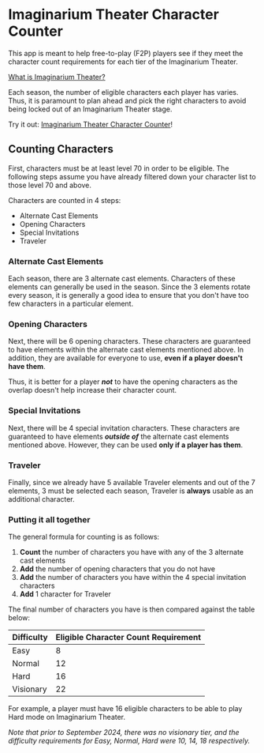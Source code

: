 # Imaginarium Theater Character Counter
This app is meant to help free-to-play (F2P) players see if they meet the character count requirements for each tier of the Imaginarium Theater.

[What is Imaginarium Theater?](https://genshin-impact.fandom.com/wiki/Imaginarium_Theater)

Each season, the number of eligible characters each player has varies. Thus, it is paramount to plan ahead and pick the right characters to avoid being locked out of an Imaginarium Theater stage.

Try it out: [Imaginarium Theater Character Counter](https://kaizersaber.github.io/imaginarium_theater/)!

## Counting Characters

First, characters must be at least level 70 in order to be eligible. The following steps assume you have already filtered down your character list to those level 70 and above.

Characters are counted in 4 steps:
- Alternate Cast Elements
- Opening Characters
- Special Invitations
- Traveler

### Alternate Cast Elements
Each season, there are 3 alternate cast elements. Characters of these elements can generally be used in the season. Since the 3 elements rotate every season, it is generally a good idea to ensure that you don't have too few characters in a particular element.

### Opening Characters
Next, there will be 6 opening characters. These characters are guaranteed to have elements within the alternate cast elements mentioned above. In addition, they are available for everyone to use, **even if a player doesn't have them**.

Thus, it is better for a player _**not**_ to have the opening characters as the overlap doesn't help increase their character count.

### Special Invitations
Next, there will be 4 special invitation characters. These characters are guaranteed to have elements _**outside of**_ the alternate cast elements mentioned above. However, they can be used **only if a player has them**.

### Traveler
Finally, since we already have 5 available Traveler elements and out of the 7 elements, 3 must be selected each season, Traveler is **always** usable as an additional character.

### Putting it all together

The general formula for counting is as follows:
1. **Count** the number of characters you have with any of the 3 alternate cast elements
2. **Add** the number of opening characters that you do not have
3. **Add** the number of characters you have within the 4 special invitation characters
4. **Add** 1 character for Traveler

The final number of characters you have is then compared against the table below:

| Difficulty | Eligible Character Count Requirement |
| --- | --- |
| Easy | 8 |
| Normal | 12 |
| Hard | 16 |
| Visionary | 22 |

For example, a player must have 16 eligible characters to be able to play Hard mode on Imaginarium Theater.

_Note that prior to September 2024, there was no visionary tier, and the difficulty requirements for Easy, Normal, Hard were 10, 14, 18 respectively._

